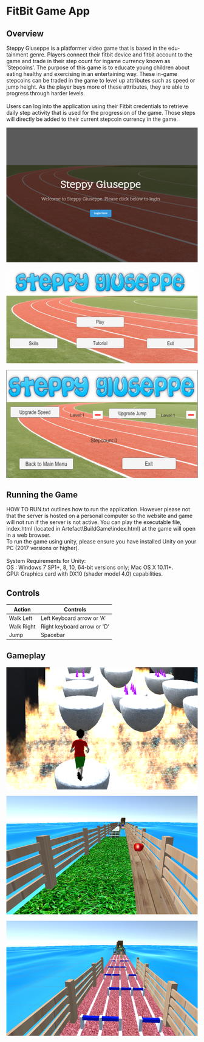 # FitBit Game App #

## Overview ##
Steppy Giuseppe is a platformer video game that is based in the edu-tainment genre.
Players connect their fitbit device and fitbit account to the game and trade in their step count for ingame currency
known as ‘Stepcoins’. The purpose of this game is to educate young children about eating healthy and exercising in an
entertaining way. These in-game stepcoins can be traded in the game to level up attributes such as 
speed or jump height. As the player buys more of these attributes, they are able to progress
through harder levels.\
\
Users can log into the application using their Fitbit credentials to retrieve daily step activity that
is used for the progression of the game. Those steps will directly be added to their current stepcoin currency in the game.

![Alt text](Images/Cap1.PNG?raw=true "Gameplay")

![Alt text](Images/Cap2.PNG?raw=true "Gameplay")

![Alt text](Images/Cap3.PNG?raw=true "Gameplay")

## Running the Game ##
HOW TO RUN.txt outlines how to run the application. However please not that the server is hosted
on a personal computer so the website and game will not run if the server is not active.
You can play the executable file, index.html (located in Artefact\BuildGame\index.html) at the game will open in a web browser.\
To run the game using unity, please ensure you have installed Unity on your PC (2017
versions or higher).\
\
System Requirements for Unity:\
OS : Windows 7 SP1+, 8, 10, 64-bit versions only; Mac OS X 10.11+.\
GPU: Graphics card with DX10 (shader model 4.0) capabilities.

## Controls ##

Action  	  	| Controls
--------------- | -------------
Walk Left 	  	| Left Keyboard arrow or 'A'
Walk Right	  	| Right keyboard arrow or 'D'
Jump		  	| Spacebar

## Gameplay ##

![Alt text](Images/Cap4.PNG?raw=true "Gameplay")

![Alt text](Images/Cap5.PNG?raw=true "Gameplay")

![Alt text](Images/Cap6.PNG?raw=true "Gameplay")



